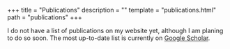 +++
title = "Publications"
description = ""
template = "publications.html"
path = "publications"
+++

I do not have a list of publications on my website yet, although I am planing to do so soon. The most up-to-date list is currently on [Google Scholar](https://scholar.google.com/citations?user=vjVhbJoAAAAJ).
